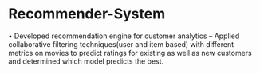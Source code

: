 # Recommender-System
• Developed recommendation engine for customer analytics – Applied collaborative filtering techniques(user and item based) with different metrics on movies to predict ratings for existing as well as new customers and determined which model predicts the best.
